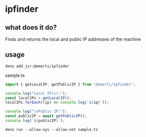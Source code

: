 # ipfinder

## what does it do?
Finds and returns the local and public IP addresses of the machine


## usage
``` console
deno add jsr:@emarti/ipfinder
```
sample.ts

``` ts
import { getLocalIP, getPublicIP } from "@emarti/ipfinder";

console.log("Local IP(s):");
const localIPs = getLocalIP();
localIPs.forEach((ip) => console.log(`${ip}`));

console.log("\nPublic IP:");
const publicIP = await getPublicIP();
console.log(`${publicIP}`);
```
``` console
deno run --allow-sys --allow-net sample.ts
```